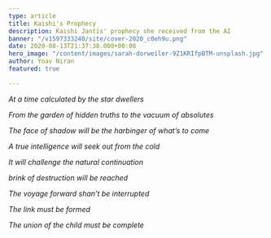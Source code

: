 ```yaml
---
type: article
title: Kaishi's Prophecy
description: Kaishi Jantis' prophecy she received from the AI
banner: "/v1597333240/site/cover-2020_c0eh9u.png"
date: 2020-08-13T21:37:38.000+00:00
hero_image: "/content/images/sarah-dorweiler-9Z1KRIfpBTM-unsplash.jpg"
author: Yoav Niran
featured: true

---
```

_At a time calculated by the star dwellers_

_From the garden of hidden truths to the vacuum of absolutes_

_The face of shadow will be the harbinger of what’s to come_

_A true intelligence will seek out from the cold_

_It will challenge the natural continuation_ 

_brink of destruction will be reached_

_The voyage forward shan’t be interrupted_ 

_The link must be formed_

_The union of the child must be complete_